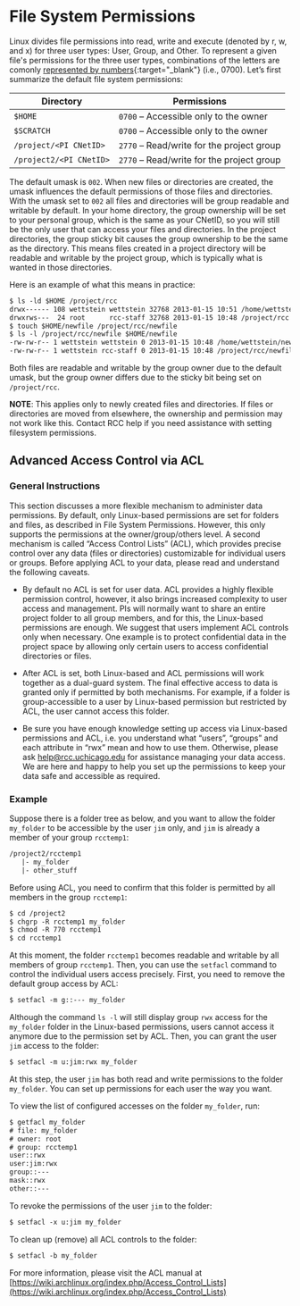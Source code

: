 # File System Permissions

Linux divides file permissions into read, write and execute (denoted by r, w, and x) for three user types: User, Group, and Other. To represent a given file's permissions for the three user types, combinations of the letters are comonly [represented by numbers](https://www.guru99.com/file-permissions.html#absolute_mode_in_linux){:target="_blank"} (i.e., 0700). Let’s first summarize the default file system permissions:

| Directory | Permissions |
| --------- | ----------- |
| `$HOME`| `0700` – Accessible only to the owner|
| `$SCRATCH`| `0700` – Accessible only to the owner|
| `/project/<PI CNetID>`| `2770` – Read/write for the project group|
| `/project2/<PI CNetID>`| `2770` – Read/write for the project group|

The default umask is `002`. When new files or directories are created, the umask
influences the default permissions of those files and directories.  With the
umask set to `002` all files and directories will be group readable and
writable by default. In your home directory, the group ownership will be set
to your personal group, which is the same as your CNetID, so you will still
be the only user that can access your files and directories. In the project
directories, the group sticky bit causes the group ownership to be the same
as the directory. This means files created in a project directory will be
readable and writable by the project group, which is typically what is wanted
in those directories.

Here is an example of what this means in practice:

```default
$ ls -ld $HOME /project/rcc
drwx------ 108 wettstein wettstein 32768 2013-01-15 10:51 /home/wettstein
drwxrws---  24 root      rcc-staff 32768 2013-01-15 10:48 /project/rcc
$ touch $HOME/newfile /project/rcc/newfile
$ ls -l /project/rcc/newfile $HOME/newfile
-rw-rw-r-- 1 wettstein wettstein 0 2013-01-15 10:48 /home/wettstein/newfile
-rw-rw-r-- 1 wettstein rcc-staff 0 2013-01-15 10:48 /project/rcc/newfile
```

Both files are readable and writable by the group owner due to the default
umask, but the group owner differs due to the sticky bit being set on
`/project/rcc`.

**NOTE**: This applies only to newly created files and directories. If files or directories are moved from elsewhere, the ownership and permission may not work like this.  Contact RCC help if you need assistance with setting filesystem permissions.

## Advanced Access Control via ACL

### General Instructions

This section discusses a more flexible mechanism to administer data permissions. By default, only Linux-based permissions are set for folders and files, as described in File System Permissions. However, this only supports the permissions at the owner/group/others level. A second mechanism is called “Access Control Lists” (ACL), which provides precise control over any data (files or directories) customizable for individual users or groups. Before applying ACL to your data, please read and understand the following caveats.


* By default no ACL is set for user data. ACL provides a highly flexible permission control, however, it also brings increased complexity to user access and management. PIs will normally want to share an entire project folder to all group members, and for this, the Linux-based permissions are enough. We suggest that users implement ACL controls only when necessary. One example is to protect confidential data in the project space by allowing only certain users to access confidential directories or files.


* After ACL is set, both Linux-based and ACL permissions will work together as a dual-guard system. The final effective access to data is granted only if permitted by both mechanisms. For example, if a folder is group-accessible to a user by Linux-based permission but restricted by ACL, the user cannot access this folder.


* Be sure you have enough knowledge setting up access via Linux-based permissions and ACL, i.e. you understand what “users”, “groups” and each attribute in “rwx” mean and how to use them. Otherwise, please ask [help@rcc.uchicago.edu](mailto:help@rcc.uchicago.edu) for assistance managing your data access. We are here and happy to help you set up the permissions to keep your data safe and accessible as required.

### Example

Suppose there is a folder tree as below, and you want to allow the folder `my_folder` to be accessible by the user `jim` only,
and `jim` is already a member of your group `rcctemp1`:

```default
/project2/rcctemp1
   |- my_folder
   |- other_stuff
```

Before using ACL, you need to confirm that this folder is permitted by all members in the group `rcctemp1`:

```default
$ cd /project2
$ chgrp -R rcctemp1 my_folder
$ chmod -R 770 rcctemp1
$ cd rcctemp1
```

At this moment, the folder `rcctemp1` becomes readable and writable by all members of group `rcctemp1`. Then, you can use
the `setfacl` command to control the individual users access precisely. First, you need to remove the default group
access by ACL:

```default
$ setfacl -m g::--- my_folder
```

Although the command `ls -l` will still display group `rwx` access for the `my_folder` folder in the Linux-based permissions,
users cannot access it anymore due to the permission set by ACL. Then, you can grant the user `jim` access to the folder:

```default
$ setfacl -m u:jim:rwx my_folder
```

At this step, the user `jim` has both read and write permissions to the folder `my_folder`. You can set up permissions for
each user the way you want.

To view the list of configured accesses on the folder `my_folder`, run:

```default
$ getfacl my_folder
# file: my_folder
# owner: root
# group: rcctemp1
user::rwx
user:jim:rwx
group::---
mask::rwx
other::---
```

To revoke the permissions of the user `jim` to the folder:

```default
$ setfacl -x u:jim my_folder
```

To clean up (remove) all ACL controls to the folder:

```default
$ setfacl -b my_folder
```

For more information, please visit the ACL manual at [https://wiki.archlinux.org/index.php/Access_Control_Lists](https://wiki.archlinux.org/index.php/Access_Control_Lists)